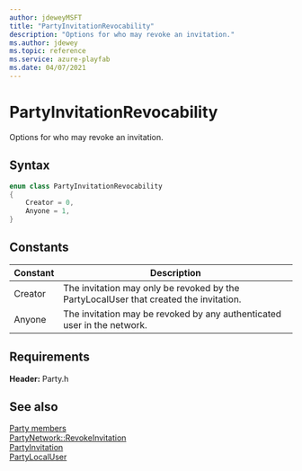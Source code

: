 ```yaml
---
author: jdeweyMSFT
title: "PartyInvitationRevocability"
description: "Options for who may revoke an invitation."
ms.author: jdewey
ms.topic: reference
ms.service: azure-playfab
ms.date: 04/07/2021
---
```


# PartyInvitationRevocability  

Options for who may revoke an invitation.    

## Syntax  
  
```cpp
enum class PartyInvitationRevocability    
{  
    Creator = 0,  
    Anyone = 1,  
}  
```  
  
## Constants  
  
| Constant | Description |
| --- | --- |
| Creator | The invitation may only be revoked by the PartyLocalUser that created the invitation. |  
| Anyone | The invitation may be revoked by any authenticated user in the network. |  
  
  
## Requirements  
  
**Header:** Party.h
  
## See also  
[Party members](../party_members.md)  
[PartyNetwork::RevokeInvitation](../classes/PartyNetwork/methods/partynetwork_revokeinvitation.md)  
[PartyInvitation](../classes/PartyInvitation/partyinvitation.md)  
[PartyLocalUser](../classes/PartyLocalUser/partylocaluser.md)
  
  
